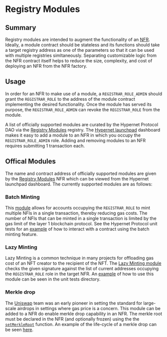 # Registry Modules

## Summary 

Registry modules are intended to augment the functionality of an [NFR](/packages/contracts/contracts/identity/README.md#summary). Ideally, 
a module contract should be stateless and its functions should take a target registry address as one of the parameters so that it can 
be used with multiple registries simltaneously. Separating customizable logic from the NFR contract itself helps to reduce 
the size, complexity, and cost of deploying an NFR from the NFR factory. 

## Usage

In order for an NFR to make use of a module, a `REGISTRAR_ROLE_ADMIN` should grant the `REGISTRAR_ROLE` to the address 
of the module contract implementing the desired functionality. Once the module has served its purpose, the 
`REGISTRAR_ROLE_ADMIN` can revoke the `REGISTRAR_ROLE` from the module. 

A list of officially supported modules are curated by the Hypernet Protocol DAO via the 
[Registry Modules](/packages/contracts/contracts/identity/README.md#registry-modules) registry. The 
[Hypernet launchpad](https://rinkeby.launchpad.hypernet.foundation/registries) dashboard makes it easy to add a module to an NFR in which 
you occupy the `REGISTRAR_ROLE_ADMIN` role. Adding and removing modules to an NFR requires submitting 1 transaction each. 

## Offical Modules

The name and contract address of officially supported modules are given by the 
[Registry Modules](https://rinkeby.launchpad.hypernet.foundation/registries/Registry%20Modules/entries) NFR which can be viewed from the 
Hypernet launchpad dashboard. The currently supported modules are as follows:

### Batch Minting

This [module](/packages/contracts/contracts/modules/BatchModule.sol) allows for accounts occupying the `REGISTRAR_ROLE` to mint multiple 
NFIs in a single transaction, thereby reducing gas costs. The number of NFIs that can be minted in a single transaction is limited by the 
gas limit of the layer 1 blockchain protocol. See the Hypernet Protocol unit tests for an 
[example](/packages/contracts/test/upgradeable-registry-enumerable-test.js#L394) of how to interact with a contract using the batch minting 
feature. 

### Lazy Minting

Lazy Minting is a common technique in many projects for offloading gas cost of an NFT creator to the recipient of the NFT. The 
[Lazy Minting module](/packages/contracts/contracts/modules/LazyMintModule.sol) checks the given signature against the list of current addresses
occupying the `REGISTRAR_ROLE` role in the target NFR. An [example](/packages/contracts/test/upgradeable-registry-enumerable-test.js#L449) of how 
to use this module can be seen in the unit tests directory. 

### Merkle drop

The [Uniswap](https://github.com/Uniswap/merkle-distributor) team was an early pioneer in setting the standard for large-scale airdrops in settings 
where gas price is a concern. This module can be added to a NFR do enable merkle drop capability in an NFR. The merkle root must be declared in the NFR 
(and optionally frozen) using the the [`setMerkleRoot`](/packages/contracts/contracts/identity/NonFungibleRegistryEnumerableUpgradeable.sol#L168) function. 
An example of the life-cycle of a merkle drop can be seen [here](/packages/contracts/test/upgradeable-registry-enumerable-test.js#L549). 
